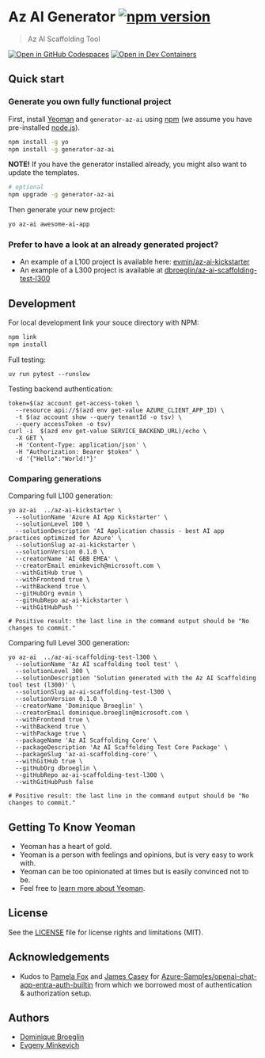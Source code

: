 # Az AI Generator [![npm version](https://badge.fury.io/js/generator-az-ai.svg)](https://badge.fury.io/js/generator-az-ai)

> Az AI Scaffolding Tool

[![Open in GitHub Codespaces](https://github.com/codespaces/badge.svg)](https://codespaces.new/dbroeglin/generator-az-ai) [![Open in Dev Containers](https://img.shields.io/static/v1?style=for-the-badge&label=Dev%20Containers&message=Open&color=blue&logo=visualstudiocode)](https://vscode.dev/redirect?url=vscode://ms-vscode-remote.remote-containers/cloneInVolume?url=https://github.com/dbroeglin/generator-az-ai)

## Quick start

### Generate you own fully functional project

First, install [Yeoman](http://yeoman.io) and `generator-az-ai` using [npm](https://www.npmjs.com/) (we assume you have pre-installed [node.js](https://nodejs.org/)).

```bash
npm install -g yo
npm install -g generator-az-ai
```

**NOTE!** If you have the generator installed already, you might also want to update the templates.

```bash
# optional
npm upgrade -g generator-az-ai
```

Then generate your new project:
```bash
yo az-ai awesome-ai-app
```

### Prefer to have a look at an already generated project?

 - An example of a L100 project is available here: [evmin/az-ai-kickstarter](https://github.com/evmin/az-ai-kickstarter)
 - An example of a L300 project is available at [dbroeglin/az-ai-scaffolding-test-l300](https://github.com/dbroeglin/az-ai-scaffolding-test-l300)

## Development

For local development link your souce directory with NPM:
```bash
npm link
npm install
```

Full testing:
```shell
uv run pytest --runslow
```

Testing backend authentication:
```shell
token=$(az account get-access-token \
  --resource api://$(azd env get-value AZURE_CLIENT_APP_ID) \
  -t $(az account show --query tenantId -o tsv) \
  --query accessToken -o tsv)
curl -i  $(azd env get-value SERVICE_BACKEND_URL)/echo \
  -X GET \
  -H 'Content-Type: application/json' \
  -H "Authorization: Bearer $token" \
  -d '{"Hello":"World!"}'
```

### Comparing generations

Comparing full L100 generation:
```shell
yo az-ai  ../az-ai-kickstarter \
  --solutionName 'Azure AI App Kickstarter' \
  --solutionLevel 100 \
  --solutionDescription 'AI Application chassis - best AI app practices optimized for Azure' \
  --solutionSlug az-ai-kickstarter \
  --solutionVersion 0.1.0 \
  --creatorName 'AI GBB EMEA' \
  --creatorEmail eminkevich@microsoft.com \
  --withGitHub true \
  --withFrontend true \
  --withBackend true \
  --gitHubOrg evmin \
  --gitHubRepo az-ai-kickstarter \
  --withGitHubPush ''

# Positive result: the last line in the command output should be "No changes to commit."
```

Comparing full Level 300 generation:
```shell
yo az-ai  ../az-ai-scaffolding-test-l300 \
  --solutionName 'Az AI scaffolding tool test' \
  --solutionLevel 300 \
  --solutionDescription 'Solution generated with the Az AI Scaffolding tool test (l300)' \
  --solutionSlug az-ai-scaffolding-test-l300 \
  --solutionVersion 0.1.0 \
  --creatorName 'Dominique Broeglin' \
  --creatorEmail dominique.broeglin@microsoft.com \
  --withFrontend true \
  --withBackend true \
  --withPackage true \
  --packageName 'Az AI Scaffolding Core' \
  --packageDescription 'Az AI Scaffolding Test Core Package' \
  --packageSlug 'az-ai-scaffolding-core' \
  --withGitHub true \
  --gitHubOrg dbroeglin \
  --gitHubRepo az-ai-scaffolding-test-l300 \
  --withGitHubPush false

# Positive result: the last line in the command output should be "No changes to commit."
```

## Getting To Know Yeoman

 * Yeoman has a heart of gold.
 * Yeoman is a person with feelings and opinions, but is very easy to work with.
 * Yeoman can be too opinionated at times but is easily convinced not to be.
 * Feel free to [learn more about Yeoman](http://yeoman.io/).

## License

See the [LICENSE](LICENSE) file for license rights and limitations (MIT).

## Acknowledgements

  * Kudos to [Pamela Fox](https://github.com/pamelafox) and [James Casey](https://github.com/jamesc) for [Azure-Samples/openai-chat-app-entra-auth-builtin](https://github.com/Azure-Samples/openai-chat-app-entra-auth-builtin) from which we borrowed most of authentication & authorization setup.

## Authors

  * [Dominique Broeglin](https://github.com/dbroeglin)
  * [Evgeny Minkevich](https://github.com/evmin)
